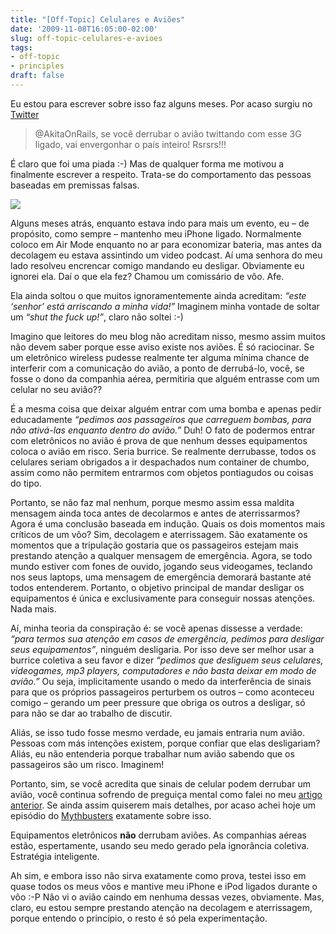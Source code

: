 ```yaml
---
title: "[Off-Topic] Celulares e Aviões"
date: '2009-11-08T16:05:00-02:00'
slug: off-topic-celulares-e-avioes
tags:
- off-topic
- principles
draft: false
---
```


Eu estou para escrever sobre isso faz alguns meses. Por acaso surgiu no [Twitter](http://twitter.com/chemendonca/status/5538281845)

> @AkitaOnRails, se você derrubar o avião twittando com esse 3G ligado, vai envergonhar o país inteiro! Rsrsrs!!!

É claro que foi uma piada :-) Mas de qualquer forma me motivou a finalmente escrever a respeito. Trata-se do comportamento das pessoas baseadas em premissas falsas.

![](http://s3.amazonaws.com/akitaonrails/assets/2009/11/8/plane_wideweb__470x316_0_original.jpg)

Alguns meses atrás, enquanto estava indo para mais um evento, eu – de propósito, como sempre – mantenho meu iPhone ligado. Normalmente coloco em Air Mode enquanto no ar para economizar bateria, mas antes da decolagem eu estava assintindo um video podcast. Aí uma senhora do meu lado resolveu encrencar comigo mandando eu desligar. Obviamente eu ignorei ela. Daí o que ela fez? Chamou um comissário de vôo. Afe.

Ela ainda soltou o que muitos ignoramentemente ainda acreditam: _“este ‘senhor’ está arriscando a minha vida!”_ Imaginem minha vontade de soltar um _“shut the fuck up!”_, claro não soltei :-)


Imagino que leitores do meu blog não acreditam nisso, mesmo assim muitos não devem saber porque esse aviso existe nos aviões. É só raciocinar. Se um eletrônico wireless pudesse realmente ter alguma mínima chance de interferir com a comunicação do avião, a ponto de derrubá-lo, você, se fosse o dono da companhia aérea, permitiria que alguém entrasse com um celular no seu avião??

É a mesma coisa que deixar alguém entrar com uma bomba e apenas pedir educadamente _“pedimos aos passageiros que carreguem bombas, para não ativá-las enquanto dentro do avião.”_ Duh! O fato de podermos entrar com eletrônicos no avião é prova de que nenhum desses equipamentos coloca o avião em risco. Seria burrice. Se realmente derrubasse, todos os celulares seriam obrigados a ir despachados num container de chumbo, assim como não permitem entrarmos com objetos pontiagudos ou coisas do tipo.

Portanto, se não faz mal nenhum, porque mesmo assim essa maldita mensagem ainda toca antes de decolarmos e antes de aterrissarmos? Agora é uma conclusão baseada em indução. Quais os dois momentos mais críticos de um vôo? Sim, decolagem e aterrissagem. São exatamente os momentos que a tripulação gostaria que os passageiros estejam mais prestando atenção a qualquer mensagem de emergência. Agora, se todo mundo estiver com fones de ouvido, jogando seus videogames, teclando nos seus laptops, uma mensagem de emergência demorará bastante até todos entenderem. Portanto, o objetivo principal de mandar desligar os equipamentos é única e exclusivamente para conseguir nossas atenções. Nada mais.

Aí, minha teoria da conspiração é: se você apenas dissesse a verdade: _“para termos sua atenção em casos de emergência, pedimos para desligar seus equipamentos”_, ninguém desligaria. Por isso deve ser melhor usar a burrice coletiva a seu favor e dizer _“pedimos que desliguem seus celulares, videogames, mp3 players, computadores e não basta deixar em modo de avião.”_ Ou seja, implicitamente usando o medo da interferência de sinais para que os próprios passageiros perturbem os outros – como aconteceu comigo – gerando um peer pressure que obriga os outros a desligar, só para não se dar ao trabalho de discutir.

Aliás, se isso tudo fosse mesmo verdade, eu jamais entraria num avião. Pessoas com más intenções existem, porque confiar que elas desligariam? Aliás, eu não entenderia porque trabalhar num avião sabendo que os passageiros são um risco. Imaginem!

Portanto, sim, se você acredita que sinais de celular podem derrubar um avião, você continua sofrendo de preguiça mental como falei no meu [artigo anterior](/2009/11/04/off-topic-o-problema-das-credenciais). Se ainda assim quiserem mais detalhes, por acaso achei hoje um episódio do [Mythbusters](http://kwc.org/mythbusters/2006/04/episode_49_cellphones_on_plane.html) exatamente sobre isso.

Equipamentos eletrônicos **não** derrubam aviões. As companhias aéreas estão, espertamente, usando seu medo gerado pela ignorância coletiva. Estratégia inteligente.

Ah sim, e embora isso não sirva exatamente como prova, testei isso em quase todos os meus vôos e mantive meu iPhone e iPod ligados durante o vôo :-P Não vi o avião caindo em nenhuma dessas vezes, obviamente. Mas, claro, eu estou sempre prestando atenção na decolagem e aterrissagem, porque entendo o princípio, o resto é só pela experimentação.

